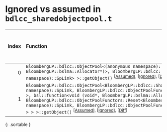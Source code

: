 # Ignored vs assumed in `bdlcc_sharedobjectpool.t`

<script src="../sorttable.js"></script>

|   Index | Function                                                                                                                                                                                                                                                                                                                                                                                                                                                                                                                                                 |   Difference in number of lines |   Function size difference in bytes |   Number of lines in assumed build | Number of bytes in assumed build   |   Number of lines in ignored build | Number of bytes in ignored build   |
|--------:|:---------------------------------------------------------------------------------------------------------------------------------------------------------------------------------------------------------------------------------------------------------------------------------------------------------------------------------------------------------------------------------------------------------------------------------------------------------------------------------------------------------------------------------------------------------|--------------------------------:|------------------------------------:|-----------------------------------:|:-----------------------------------|-----------------------------------:|:-----------------------------------|
|       0 | `BloombergLP::bdlcc::ObjectPool<(anonymous namespace)::SpLink, bsl::function<void (void*, BloombergLP::bslma::Allocator*)>, BloombergLP::bdlcc::ObjectPoolFunctors::Nil<(anonymous namespace)::SpLink> >::getObject()` <sup>\[[Assumed](0-assume)\], \[[Ignored](0-none)\], \[[Diff](0.diff.html)\]                                                                                                                                                                                                                                                      |                              -2 |                                 -16 |                                608 | 4,231,696                          |                                624 | 4,231,696                          |
|       1 | `BloombergLP::bdlcc::ObjectPool<BloombergLP::bdlcc::SharedObjectPool_Rep<(anonymous namespace)::SpLink, BloombergLP::bdlcc::ObjectPoolFunctors::Reset<(anonymous namespace)::SpLink> >, bsl::function<void (void*, BloombergLP::bslma::Allocator*)>, BloombergLP::bdlcc::ObjectPoolFunctors::Reset<BloombergLP::bdlcc::SharedObjectPool_Rep<(anonymous namespace)::SpLink, BloombergLP::bdlcc::ObjectPoolFunctors::Reset<(anonymous namespace)::SpLink> > > >::getObject()` <sup>\[[Assumed](1-assume)\], \[[Ignored](1-none)\], \[[Diff](1.diff.html)\] |                              -2 |                                 -16 |                                592 | 4,232,704                          |                                608 | 4,232,720                          |
{: .sortable }

